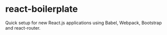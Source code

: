# react-boilerplate
Quick setup for new React.js applications using Babel, Webpack, Bootstrap and react-router.

